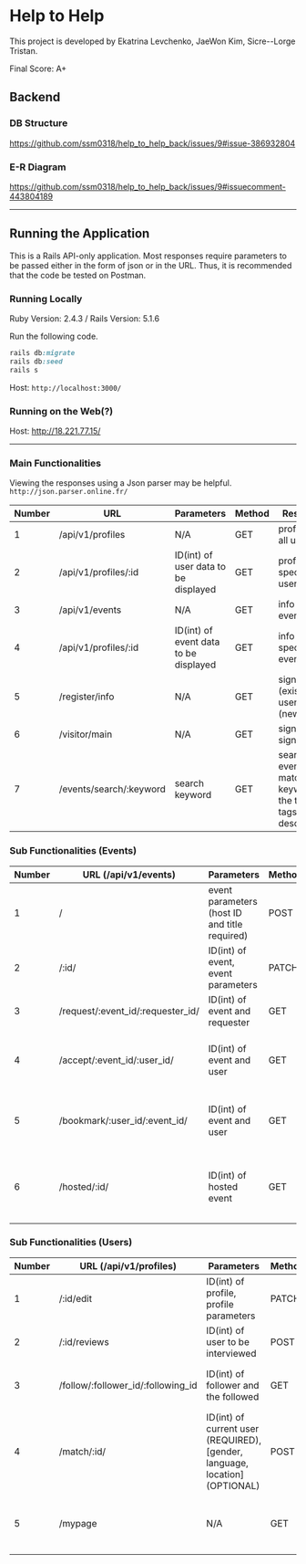 # Help to Help

This project is developed by Ekatrina Levchenko, JaeWon Kim, Sicre--Lorge Tristan.  

Final Score: A+  

## Backend

### DB Structure
https://github.com/ssm0318/help_to_help_back/issues/9#issue-386932804

### E-R Diagram
https://github.com/ssm0318/help_to_help_back/issues/9#issuecomment-443804189

---

## Running the Application
This is a Rails API-only application. Most responses require parameters to be passed either in the form of json or in the URL. Thus, it is recommended that the code be tested on Postman.

### Running Locally
Ruby Version: 2.4.3 / 
Rails Version: 5.1.6

Run the following code.
```ruby
rails db:migrate
rails db:seed
rails s
```
Host: ```http://localhost:3000/```

### Running on the Web(?)
Host: http://18.221.77.15/ 

---

### Main Functionalities
Viewing the responses using a Json parser may be helpful. ```http://json.parser.online.fr/```

Number | URL | Parameters | Method | Response
--- | --- | --- | --- | ---
1 | /api/v1/profiles | N/A | GET | profiles of all users
2 | /api/v1/profiles/:id | ID(int) of user data to be displayed | GET | profile of a specific user
3 | /api/v1/events | N/A | GET | info on all events
4 | /api/v1/profiles/:id | ID(int) of event data to be displayed | GET | info on a specific event
5 | /register/info | N/A | GET | sign in (existing user)/up (new user)
6 | /visitor/main | N/A | GET | sign out (if signed in)
7 | /events/search/:keyword | search keyword | GET | search events that match keyword (in the title, tags, or description)

### Sub Functionalities (Events)
Number | URL (/api/v1/events) | Parameters | Method | Response
--- | --- | --- | --- | ---
1 | / | event parameters (host ID and title required) | POST | create new event
2 | /:id/ | ID(int) of event, event parameters | PATCH | update specific event
3 | /request/:event_id/:requester_id/ | ID(int) of event and requester | GET | create a request to join event
4 | /accept/:event_id/:user_id/ | ID(int) of event and user | GET | accept a user who requested to join event
5 | /bookmark/:user_id/:event_id/ | ID(int) of event and user | GET | create a bookmark of an event for a user
6 | /hosted/:id/ | ID(int) of hosted event | GET | mark event as hosted and increment exp

### Sub Functionalities (Users)
Number | URL (/api/v1/profiles) | Parameters | Method | Response
--- | --- | --- | --- | ---
1 | /:id/edit | ID(int) of profile, profile parameters | PATCH | update profile of specific user
2 | /:id/reviews | ID(int) of user to be interviewed | POST | create a review on a user
3 | /follow/:follower_id/:following_id | ID(int) of follower and the followed | GET | user follows another user
4 | /match/:id/ | ID(int) of current user (REQUIRED), [gender, language, location] (OPTIONAL) | POST | match users
5 | /mypage | N/A | GET | show profile of currently sign in user
